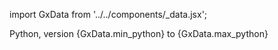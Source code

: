 import GxData from '../../components/_data.jsx';

<span>Python, version {GxData.min_python} to {GxData.max_python}</span>